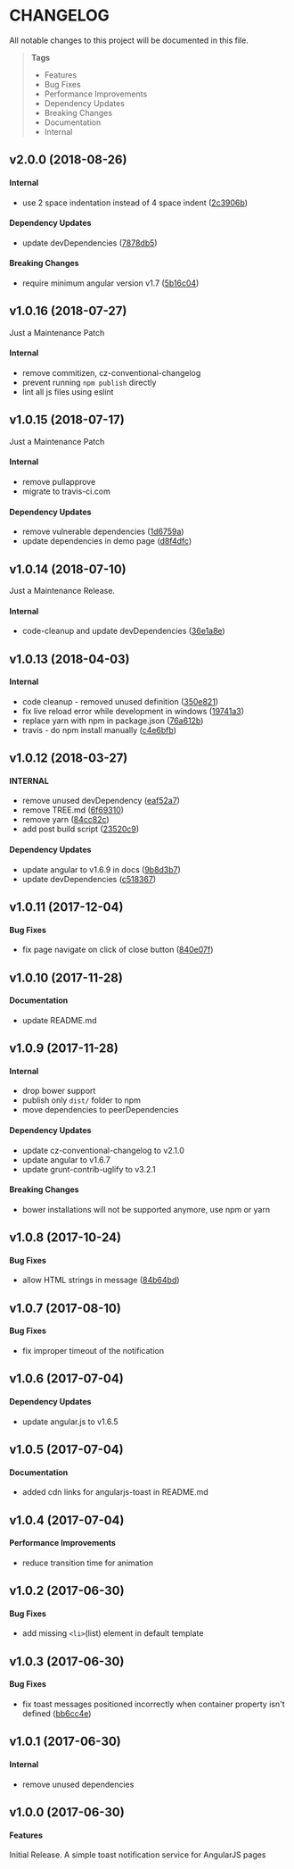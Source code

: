 # CHANGELOG

All notable changes to this project will be documented in this file.

> **Tags**
> - Features
> - Bug Fixes
> - Performance Improvements
> - Dependency Updates
> - Breaking Changes
> - Documentation
> - Internal

## v2.0.0 (2018-08-26)

#### Internal

* use 2 space indentation instead of 4 space indent ([2c3906b](https://github.com/Sibiraj-S/angularjs-toast/commit/2c3906b))

#### Dependency Updates

* update devDependencies ([7878db5](https://github.com/Sibiraj-S/angularjs-toast/commit/7878db5))

#### Breaking Changes

* require minimum angular version v1.7 ([5b16c04](https://github.com/Sibiraj-S/angularjs-toast/commit/5b16c04))

## v1.0.16 (2018-07-27)

Just a Maintenance Patch

#### Internal

* remove commitizen, cz-conventional-changelog
* prevent running `npm publish` directly
* lint all js files using eslint

## v1.0.15 (2018-07-17)

Just a Maintenance Patch

#### Internal

* remove pullapprove
* migrate to travis-ci.com

#### Dependency Updates

* remove vulnerable dependencies ([1d6759a](https://github.com/Sibiraj-S/angularjs-toast/commit/1d6759a))
* update dependencies in demo page ([d8f4dfc](https://github.com/Sibiraj-S/angularjs-toast/commit/d8f4dfc))

## v1.0.14 (2018-07-10)

Just a Maintenance Release.

#### Internal

* code-cleanup and update devDependencies ([36e1a8e](https://github.com/Sibiraj-S/angularjs-toast/commit/36e1a8e))

## v1.0.13 (2018-04-03)

#### Internal

* code cleanup - removed unused definition ([350e821](https://github.com/Sibiraj-S/angularjs-toast/commit/350e821))
* fix live reload error while development in windows ([19741a3](https://github.com/Sibiraj-S/angularjs-toast/commit/19741a3))
* replace yarn with npm in package.json ([76a612b](https://github.com/Sibiraj-S/angularjs-toast/commit/76a612b))
* travis - do npm install manually ([c4e6bfb](https://github.com/Sibiraj-S/angularjs-toast/commit/c4e6bfb))

## v1.0.12 (2018-03-27)

#### INTERNAL

* remove unused devDependency ([eaf52a7](https://github.com/Sibiraj-S/angularjs-toast/commit/eaf52a7))
* remove TREE.md ([6f69310](https://github.com/Sibiraj-S/angularjs-toast/commit/6f69310))
* remove yarn ([84cc82c](https://github.com/Sibiraj-S/angularjs-toast/commit/84cc82c))
* add post build script ([23520c9](https://github.com/Sibiraj-S/angularjs-toast/commit/23520c9))

#### Dependency Updates

* update angular to v1.6.9 in docs ([9b8d3b7](https://github.com/Sibiraj-S/angularjs-toast/commit/9b8d3b7))
* update devDependencies ([c518367](https://github.com/Sibiraj-S/angularjs-toast/commit/c518367))

## v1.0.11 (2017-12-04)

#### Bug Fixes

* fix page navigate on click of close button ([840e07f](https://github.com/Sibiraj-S/angularjs-toast/commit/840e07f))

## v1.0.10 (2017-11-28)

#### Documentation

* update README.md

## v1.0.9 (2017-11-28)

#### Internal

* drop bower support
* publish only `dist/` folder to npm
* move dependencies to peerDependencies

#### Dependency Updates

* update cz-conventional-changelog to v2.1.0
* update angular to v1.6.7
* update grunt-contrib-uglify to v3.2.1

#### Breaking Changes

* bower installations will not be supported anymore, use npm or yarn

## v1.0.8 (2017-10-24)

#### Bug Fixes

* allow HTML strings in message ([84b64bd](https://github.com/Sibiraj-S/angularjs-toast/commit/84b64bd))

## v1.0.7 (2017-08-10)

#### Bug Fixes

* fix improper timeout of the notification

## v1.0.6 (2017-07-04)

#### Dependency Updates

* update angular.js to v1.6.5

## v1.0.5 (2017-07-04)

#### Documentation

* added cdn links for angularjs-toast in README.md

## v1.0.4 (2017-07-04)

#### Performance Improvements

* reduce transition time for animation

## v1.0.2 (2017-06-30)

#### Bug Fixes

* add missing `<li>`(list) element in default template

## v1.0.3 (2017-06-30)

#### Bug Fixes

* fix toast messages positioned incorrectly when container property isn't defined ([bb6cc4e](https://github.com/Sibiraj-S/angularjs-toast/commit/bb6cc4e))

## v1.0.1 (2017-06-30)

#### Internal

* remove unused dependencies

## v1.0.0 (2017-06-30)

#### Features

Initial Release. A simple toast notification service for AngularJS pages
